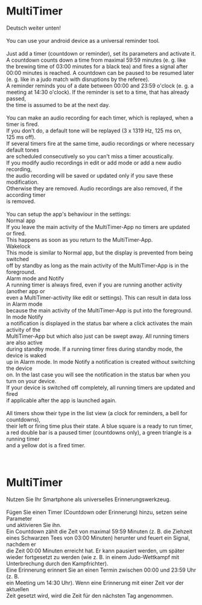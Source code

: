 # MultiTimer
Deutsch weiter unten!<br>
<br>
You can use your android device as a universal reminder tool.<br>
<br>
Just add a timer (countdown or reminder), set its parameters and activate it.<br>
A countdown counts down a time from maximal 59:59&nbsp;minutes (e.&nbsp;g. like<br>
the brewing time of 03:00&nbsp;minutes for a black tea) and fires a signal after<br>
00:00&nbsp;minutes is reached. A countdown can be paused to be resumed later<br>
(e.&nbsp;g. like in a judo match with disruptions by the referee).<br>
A reminder reminds you of a date between 00:00 and 23:59&nbsp;o'clock (e.&nbsp;g. a<br>
meeting at 14:30&nbsp;o'clock). If the reminder is set to a time, that has already passed,<br>
the time is assumed to be at the next day.<br>
<br>
You can make an audio recording for each timer, which is replayed, when a timer is fired.<br>
If you don't do, a default tone will be replayed (3 x 1319&nbsp;Hz, 125&nbsp;ms on,<br>
125&nbsp;ms off).<br>
If several timers fire at the same time, audio recordings or where necessary default tones<br>
are scheduled consecutively so you can't miss a timer acoustically.<br>
If you modify audio recordings in edit or add mode or add a new audio recording,<br>
the audio recording will be saved or updated only if you save these modification.<br>
Otherwise they are removed. Audio recordings are also removed, if the according timer<br>
is removed.<br>
<br>
You can setup the app's behaviour in the settings:<br>
Normal app<br>
If you leave the main activity of the MultiTimer-App no timers are updated or fired.<br>
This happens as soon as you return to the MultiTimer-App.<br>
Wakelock<br>
This mode is similar to Normal app, but the display is prevented from being switched<br>
off by standby as long as the main activity of the MultiTimer-App is in the foreground.<br>
Alarm mode and Notify<br>
A running timer is always fired, even if you are running another activity (another app or<br>
even a MultiTimer-activity like edit or settings). This can result in data loss in Alarm mode<br>
because the main activity of the MultiTimer-App is put into the foreground. In mode Notify<br>
a notification is displayed in the status bar where a click activates the main activity of the<br>
MultiTimer-App but which also just can be swept away. All running timers are also active<br>
during standby mode. If a running timer fires during standby mode, the device is waked<br>
up in Alarm mode. In mode Notify a notification is created without switching the device<br>
on. In the last case you will see the notification in the status bar when you turn on your device.<br>
If your device is switched off completely, all running timers are updated and fired<br>
if applicable after the app is launched again.<br>
<br>
All timers show their type in the list view (a clock for reminders, a bell for countdowns),<br>
their left or firing time plus their state. A blue square is a ready to run timer,<br>
a red double bar is a paused timer (countdowns only), a green triangle is a running timer<br>
and a yellow dot is a fired timer.<br>
<br>
<br>
# MultiTimer
Nutzen Sie Ihr Smartphone als universelles Erinnerungswerkzeug.<br>
<br>
F&uuml;gen Sie einen Timer (Countdown oder Erinnerung) hinzu, setzen seine Parameter<br>
und aktivieren Sie ihn.<br>
Ein Countdown z&auml;hlt die Zeit von maximal 59:59&nbsp;Minuten (z.&nbsp;B. die Ziehzeit<br>
eines Schwarzen Tees von 03:00&nbsp;Minuten) herunter und feuert ein Signal, nachdem er<br>
die Zeit 00:00&nbsp;Minuten erreicht hat. Er kann pausiert werden, um sp&auml;ter<br>
wieder fortgesetzt zu werden (wie z.&nbsp;B. in einem Judo-Wettkampf mit<br>
Unterbrechung durch den Kampfrichter).<br>
Eine Erinnerung erinnert Sie an einen Termin zwischen 00:00 und 23:59&nbsp;Uhr (z.&nbsp;B.<br>
ein Meeting um 14:30&nbsp;Uhr). Wenn eine Erinnerung mit einer Zeit vor der aktuellen<br>
Zeit gesetzt wird, wird die Zeit f&uuml;r den n&auml;chsten Tag angenommen.<br>
<br>

